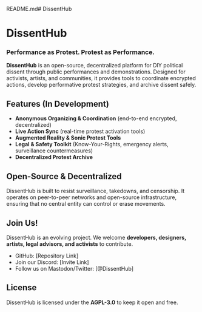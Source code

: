 README.md# DissentHub
# DissentHub  
### Performance as Protest. Protest as Performance.  

**DissentHub** is an open-source, decentralized platform for DIY political dissent through public performances and demonstrations. Designed for activists, artists, and communities, it provides tools to coordinate encrypted actions, develop performative protest strategies, and archive dissent safely.  

## Features (In Development)  
- **Anonymous Organizing & Coordination** (end-to-end encrypted, decentralized)  
- **Live Action Sync** (real-time protest activation tools)  
- **Augmented Reality & Sonic Protest Tools**  
- **Legal & Safety Toolkit** (Know-Your-Rights, emergency alerts, surveillance countermeasures)  
- **Decentralized Protest Archive**  

## Open-Source & Decentralized  
DissentHub is built to resist surveillance, takedowns, and censorship. It operates on peer-to-peer networks and open-source infrastructure, ensuring that no central entity can control or erase movements.  

## Join Us!  
DissentHub is an evolving project. We welcome **developers, designers, artists, legal advisors, and activists** to contribute.  
- GitHub: [Repository Link]  
- Join our Discord: [Invite Link]  
- Follow us on Mastodon/Twitter: [@DissentHub]  

## License  
DissentHub is licensed under the **AGPL-3.0** to keep it open and free.  
